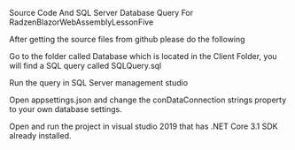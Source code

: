 Source Code And SQL Server Database Query For RadzenBlazorWebAssemblyLessonFive

After getting the source files from github please do the following

Go to the folder called Database which is located in the Client Folder, you will find a SQL query called SQLQuery.sql

Run the query in SQL Server management studio

Open appsettings.json and change the conDataConnection strings property to your own database settings.

Open and run the project in visual studio 2019 that has .NET Core 3.1 SDK already installed.
